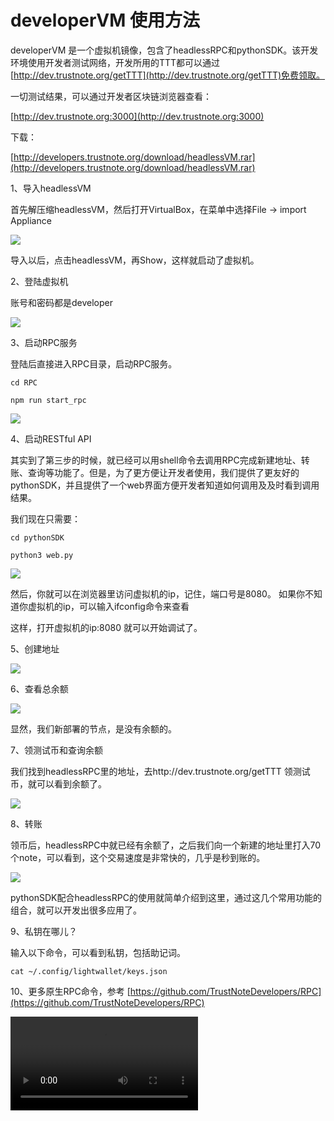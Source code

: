 # developerVM 使用方法

developerVM 是一个虚拟机镜像，包含了headlessRPC和pythonSDK。该开发环境使用开发者测试网络，开发所用的TTT都可以通过[http://dev.trustnote.org/getTTT](http://dev.trustnote.org/getTTT)免费领取。 

一切测试结果，可以通过开发者区块链浏览器查看：

[http://dev.trustnote.org:3000](http://dev.trustnote.org:3000)

下载：

[http://developers.trustnote.org/download/headlessVM.rar](http://developers.trustnote.org/download/headlessVM.rar)

1、导入headlessVM

首先解压缩headlessVM，然后打开VirtualBox，在菜单中选择File -> import Appliance

![](images/import%20vm.gif)

导入以后，点击headlessVM，再Show，这样就启动了虚拟机。



2、登陆虚拟机

账号和密码都是developer

![](images/login.gif)



3、启动RPC服务

登陆后直接进入RPC目录，启动RPC服务。

```
cd RPC

npm run start_rpc
```

![](images/start_rpc.gif)



4、启动RESTful API

其实到了第三步的时候，就已经可以用shell命令去调用RPC完成新建地址、转账、查询等功能了。但是，为了更方便让开发者使用，我们提供了更友好的pythonSDK，并且提供了一个web界面方便开发者知道如何调用及及时看到调用结果。

我们现在只需要：

```
cd pythonSDK

python3 web.py
```

![](images/start_resful_api.gif)

然后，你就可以在浏览器里访问虚拟机的ip，记住，端口号是8080。
如果你不知道你虚拟机的ip，可以输入ifconfig命令来查看

这样，打开虚拟机的ip:8080 就可以开始调试了。



5、创建地址

![](images/api_address.gif)



6、查看总余额

![](images/show_amount.gif)

显然，我们新部署的节点，是没有余额的。



7、领测试币和查询余额

我们找到headlessRPC里的地址，去http://dev.trustnote.org/getTTT 领测试币，就可以看到余额了。

![](images/show_amount_of_address.gif)



8、转账

领币后，headlessRPC中就已经有余额了，之后我们向一个新建的地址里打入70个note，可以看到，这个交易速度是非常快的，几乎是秒到账的。

![](images/payment.gif)

pythonSDK配合headlessRPC的使用就简单介绍到这里，通过这几个常用功能的组合，就可以开发出很多应用了。


9、私钥在哪儿？

输入以下命令，可以看到私钥，包括助记词。

```
cat ~/.config/lightwallet/keys.json
```

10、更多原生RPC命令，参考 [https://github.com/TrustNoteDevelopers/RPC](https://github.com/TrustNoteDevelopers/RPC)


<video controls="" autoplay="" name="media"><source src="http://developers.trustnote.org/videos/light.mp4" type="video/mp4"></video>
